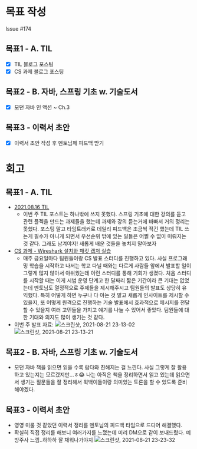 # 목표 작성
Issue #174

## 목표1 - A. TIL
- [x] TIL 블로그 포스팅
- [x] CS 과제 블로그 포스팅

## 목표2 - B. 자바, 스프링 기초 w. 기술도서
- [x] 모던 자바 인 액션 ~ Ch.3

## 목표3 - 이력서 초안
- [x] 이력서 초안 작성 후 멘토님께 피드백 받기

# 회고
## 목표1 - A. TIL
* [2021.08.16 TIL](https://suhyunsim.github.io/2021-08-16/TIL)
    * 이번 주 TIL 포스트는 하나밖에 쓰지 못했다. 스프링 기초에 대한 강의를 듣고 관련 플젝을 만드는 과제들을 했는데 과제와 강의 듣는거에 바빠서 거의 정리는 못했다. 포스팅 말고 타임트래커로 데일리 피드백은 조금씩 적긴 했는데 TIL 쓰는게 필수가 아니게 되면서 우선순위 밖에 있는 일들은 어쩔 수 없이 미뤄지는 것 같다. 그래도 남겨야지! 새롭게 배운 것들을 놓치지 말아보자
* [CS 과제 - Wireshark 설치와 패킷 캡처 실습](https://suhyunsim.github.io/2021-08-16/wireshark)
    * 매주 금요일마다 팀원들이랑 CS 발표 스터디를 진행하고 있다. 사실 프로그래밍 학습을 시작하고 나서는 학교 다닐 때와는 다르게 사람들 앞에서 발표할 일이 그렇게 많지 않아서 아쉬웠는데 이런 스터디를 통해 기회가 생겼다. 처음 스터디를 시작할 때는 이게 시범 운영 단계고 한 달짜리 짧은 기간이라 큰 기대는 없었는데 멘토님도 열정적으로 주제들을 제시해주시고 팀원들의 발표도 상당히 유익했다. 특히 어떻게 하면 누구나 다 아는 것 말고 새롭게 인사이트를 제시할 수 있을지, 또 어떻게 원격으로 진행하는 기술 발표에서 효과적으로 메시지를 전달 할 수 있을지 여러 고민들을 가지고 얘기를 나눌 수 있어서 좋았다. 팀원들에 대한 기대와 의지도 많이 생기는 것 같다.
* 이번 주 발표 자료:
    ![스크린샷, 2021-08-21 23-13-02](https://user-images.githubusercontent.com/58318786/130324493-2dc12546-a4ae-4cd2-b458-b76017272445.png)
    ![스크린샷, 2021-08-21 23-13-21](https://user-images.githubusercontent.com/58318786/130324494-5b56fcf3-d7a6-4f4e-9a54-9d8ccf464bc5.png)

## 목표2 - B. 자바, 스프링 기초 w. 기술도서
* 모던 자바 책을 읽으면 읽을 수록 람다와 친해지는 걸 느낀다. 사실 그렇게 잘 활용하고 있는지는 모르겠지만...ㅎ😂 나는 아직은 책을 정리하면서 읽고 있는데 읽으면서 생기는 질문들을 잘 정리해서 윅백이들이랑 의미있는 토론을 할 수 있도록 준비해야겠다.

## 목표3 - 이력서 초안
* 영영 미룰 것 같았던 이력서 정리를 멘토님의 피드백 타임으로 드디어 해결했다.
* 확실히 직접 정리를 해보니 여러가지를 느꼈는데 미리 DM으로 같이 보내드렸다. 예방주사 느낌..하하하 잘 채워나가야지
![스크린샷, 2021-08-21 23-23-32](https://user-images.githubusercontent.com/58318786/130324809-178d366f-7861-4bee-a03f-abe3c93c3e76.png)
